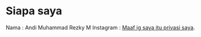 # Siapa saya

Nama : Andi Muhammad Rezky M
Instagram : [Maaf ig saya itu privasi saya](https://www.instagram.com/andirzy/).